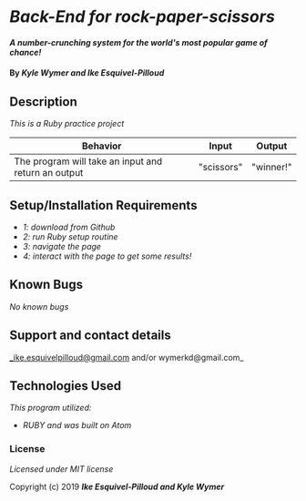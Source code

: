 # _Back-End for rock-paper-scissors_

#### _A number-crunching system for the world's most popular game of chance!_

#### By _**Kyle Wymer and Ike Esquivel-Pilloud**_

## Description

_This is a Ruby practice project_

|Behavior|Input|Output|
|---|---|---|
| The program will take an input and return an output| "scissors" | "winner!" |

## Setup/Installation Requirements

* _1: download from Github_
* _2: run Ruby setup routine_
* _3: navigate the page_
* _4: interact with the page to get some results!_

## Known Bugs

_No known bugs_

## Support and contact details

_ike.esquivelpilloud@gmail.com and/or wymerkd@gmail.com_

## Technologies Used

_This program utilized:_
* _RUBY_
_and was built on Atom_
### License

*Licensed under MIT license*

Copyright (c) 2019 **_Ike Esquivel-Pilloud and Kyle Wymer_**
